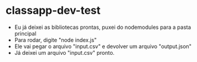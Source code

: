 # classapp-dev-test
- Eu já deixei as bibliotecas prontas, puxei do nodemodules para a pasta principal
- Para rodar, digite "node index.js"
- Ele vai pegar o arquivo "input.csv" e devolver um arquivo "output.json"
- Já deixei um arquivo "input.csv" pronto.
